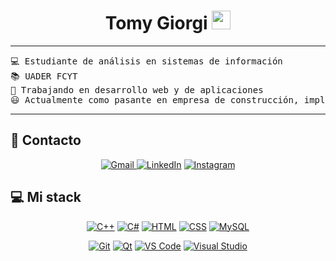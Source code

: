 <h1 align="center">
Tomy Giorgi
	<a href="https://github.com/tomygiordev" target="_self">
		<img src="https://media.giphy.com/media/hvRJCLFzcasrR4ia7z/giphy.gif" width="30">
	</a>
</h1>

<hr>

<pre>
💻 Estudiante de análisis en sistemas de información
📚 UADER FCYT
📝 Trabajando en desarrollo web y de aplicaciones
😃 Actualmente como pasante en empresa de construcción, implementando en la misma una landing page y un gestor de inventario.
</pre>
<hr>

## 🤝 Contacto

<p align="center">
		<a href="https://mail.google.com/mail/?view=cm&fs=1&to=tomasroldangiorgi@gmail.com">
  <img src="https://img.shields.io/badge/Gmail-%23EA4335.svg?style=plastic&logo=gmail&logoColor=white" alt="Gmail"/>
</a>
	<a href="https://ar.linkedin.com/in/tomás-roldán-giorgi-a3969737b/"><img src="https://img.shields.io/badge/linkedin-%230A66C2.svg?style=plastic&logo=linkedin&logoColor=white" alt="LinkedIn"/></a>
    <a href="https://www.instagram.com/tomygiorgi/"><img src="https://img.shields.io/badge/Instagram-%23E4405F.svg?style=plastic&logo=instagram&logoColor=white" alt="Instagram"/></a>
</p>

## 💻 Mi stack

<p align="center">
  <a href="https://isocpp.org/"><img alt="C++" src="https://img.shields.io/badge/C++-%2300599C.svg?style=plastic&logo=c%2B%2B&logoColor=white"/></a>
  <a href="https://learn.microsoft.com/es-es/dotnet/csharp/"><img alt="C#" src="https://img.shields.io/badge/C%23-%23239120.svg?style=plastic&logo=c-sharp&logoColor=white"/></a>
  <a href="https://developer.mozilla.org/es/docs/Web/HTML"><img alt="HTML" src="https://img.shields.io/badge/HTML-%23E34F26.svg?style=plastic&logo=html5&logoColor=white"/></a>
  <a href="https://developer.mozilla.org/es/docs/Web/CSS"><img alt="CSS" src="https://img.shields.io/badge/CSS-%231572B6.svg?style=plastic&logo=css3&logoColor=white"/></a>
  <a href="https://www.mysql.com/"><img alt="MySQL" src="https://img.shields.io/badge/MySQL-%234479A1.svg?style=plastic&logo=mysql&logoColor=white"/></a>
</p>

<p align="center">
  <a href="https://git-scm.com/"><img alt="Git" src="https://img.shields.io/badge/Git-%23F05033.svg?style=plastic&logo=git&logoColor=white"/></a>
  <a href="https://www.qt.io/"><img alt="Qt" src="https://img.shields.io/badge/Qt-%2341CD52.svg?style=plastic&logo=qt&logoColor=white"/></a>
  <a href="https://code.visualstudio.com/"><img alt="VS Code" src="https://img.shields.io/badge/VS%20Code-%23007ACC.svg?style=plastic&logo=visual-studio-code&logoColor=white"/></a>
  <a href="https://visualstudio.microsoft.com/"><img alt="Visual Studio" src="https://img.shields.io/badge/Visual%20Studio-%23512BD4.svg?style=plastic&logo=visual-studio&logoColor=white"/></a>
</p>


